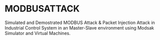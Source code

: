 # MODBUSATTACK
Simulated and Demostrated MODBUS Attack &amp; Packet Injection Attack in Industrial Control System in an Master-Slave environment using Modsak Simulator and Virtual Machines.
